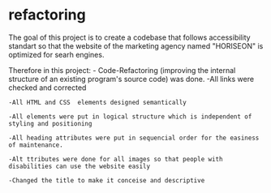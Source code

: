 # refactoring

The goal of this project is to create a codebase that follows accessibility standart so that the website of the marketing agency named "HORISEON"  is  optimized for searh engines.

Therefore in this project:
	- Code-Refactoring (improving the internal structure of an existing program's source code) was done.
	-All links were checked and corrected
	
	-All HTML and CSS  elements designed semantically
	
	-All elements were put in logical structure which is independent of styling and positioning
	
	-All heading attributes were put in sequencial order for the easiness of maintenance.
	
	-Alt ttributes were done for all images so that people with disabilities can use the website easily
	
	-Changed the title to make it conceise and descriptive

